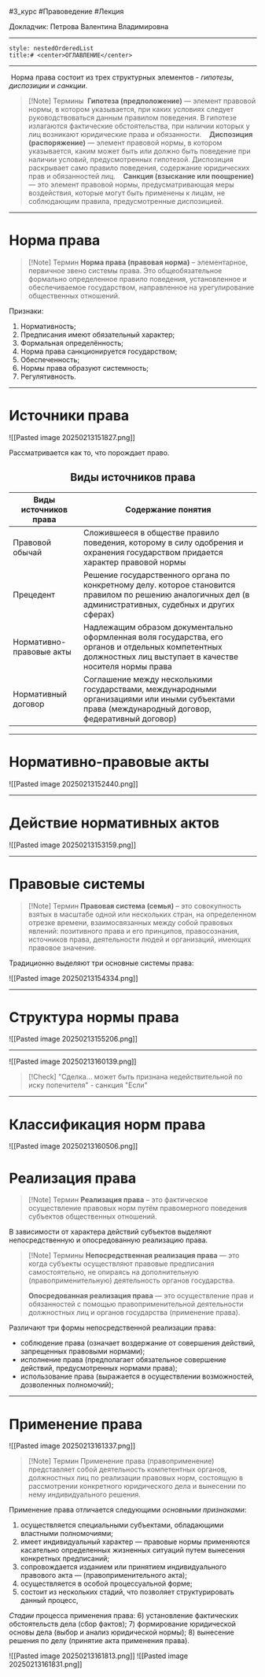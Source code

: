 
#3_курс #Правоведение #Лекция

Докладчик: Петрова Валентина Владимировна

---
```table-of-contents
style: nestedOrderedList
title:# <center>ОГЛАВЛЕНИЕ</center>
```

---

 Норма права состоит из трех структурных элементов - *гипотезы*, *диспозиции* и *санкции*.
 
>[!Note] Термины
> **Гипотеза (предположение)** — элемент правовой нормы, в котором указывается, при каких условиях следует руководствоваться данным правилом поведения. В гипотезе излагаются фактические обстоятельства, при наличии которых у лиц возникают юридические права и обязанности.
> 
> **Диспозиция (распоряжение)** — элемент правовой нормы, в котором указывается, каким может быть или должно быть поведение при наличии условий, предусмотренных гипотезой. Диспозиция раскрывает само правило поведения, содержание юридических прав и обязанностей лиц.
> 
> **Санкция (взыскание или поощрение)** — это элемент правовой нормы, предусматривающая меры воздействия, которые могут быть применены к лицам, не соблюдающим правила, предусмотренные диспозицией.

---
# Норма права

> [!Note] Термин
> **Норма права (правовая норма)** – элементарное, первичное звено системы права. Это общеобязательное формально определенное правило поведения, установленное и обеспечиваемое государством, направленное на урегулирование общественных отношений.

Признаки:
1. Нормативность;
2. Предписания имеют обязательный характер;
3. Формальная определённость;
4. Норма права санкционируется государством;
5. Обеспеченность;
6. Нормы права образуют системность;
7. Регулятивность.


---
# Источники права

![[Pasted image 20250213151827.png]]

Рассматривается как то, что порождает право.

<center><h2>Виды источников права</h2></center>

| Виды источников права    | Содержание понятия                                                                                                                                            |
| ------------------------ | ------------------------------------------------------------------------------------------------------------------------------------------------------------- |
| Правовой обычай          | Сложившееся в обществе правило поведения, которому в силу одобрения и охранения государством придается характер правовой нормы                                |
| Прецедент                | Решение государственного органа по конкретному делу. которое становится правилом по решению аналогичных дел (в административных, судебных и других сферах)    |
| Нормативно-правовые акты | Надлежащим образом документально оформленная воля государства, его органов и отдельных компетентных должностных лиц выступает в качестве носителя нормы права |
| Нормативный договор      | Соглашение между несколькими государствами, международными организациями или иными субъектами права (международный договор, федеративный договор)             |


---
# Нормативно-правовые акты

![[Pasted image 20250213152440.png]]


---

# Действие нормативных актов

![[Pasted image 20250213153159.png]]


---
# Правовые системы


>[!Note] Термин
>**Правовая система (семья)** – это совокупность взятых в масштабе одной или нескольких стран, на определенном отрезке времени, взаимосвязанных между собой правовых явлений: позитивного права и его принципов, правосознания, источников права, деятельности людей и организаций, имеющих правовое значение.

Традиционно выделяют три основные системы права:

![[Pasted image 20250213154334.png]]


---
# Структура нормы права

![[Pasted image 20250213155206.png]]


---

![[Pasted image 20250213160139.png]]

> [!Check]
> "Сделка... может быть признана недействительной по иску попечителя" - санкция
> "Если"

---

# Классификация норм права

![[Pasted image 20250213160506.png]]

# Реализация права

>[!Note] Термин
>**Реализация права** – это фактическое осуществление правовых норм путём правомерного поведения субъектов общественных отношений.

В зависимости от характера действий субъектов выделяют непосредственную и опосредованную реализацию права.

>[!Note] Термины
>**Непосредственная реализация права** — это когда субъекты осуществляют правовые предписания самостоятельно, не опираясь на дополнительную (правоприменительную) деятельность органов государства. 
>
>**Опосредованная реализация права** — это осуществление прав и обязанностей с помощью правоприменительной деятельности должностных лиц и органов государства (применение права).

Различают три формы непосредственной реализации права:
- соблюдение права (означает воздержание от совершения действий, запрещенных правовыми нормами);
- исполнение права (предполагает обязательное совершение действий, предусмотренных нормами права);
- использование права (выражается в осуществлении возможностей, дозволенных полномочий);


---
# Применение права

![[Pasted image 20250213161337.png]]

> [!Note] Термин 
> Применение права (правоприменение) представляет собой деятельность компетентных органов, должностных лиц по реализации правовых норм, состоящую в рассмотрении конкретного юридического дела и вынесении по нему индивидуального решения.

Применение права отличается следующими *основными признаками*:

1. осуществляется специальными субъектами, обладающими властными полномочиями;
2. имеет индивидуальный характер — правовые нормы применяются касательно определенных жизненных ситуаций путем вынесения конкретных предписаний;
3. сопровождается изданием или принятием индивидуального правового акта — (правоприменительного акта);
4. осуществляется в особой процессуальной форме;
5. состоит из нескольких стадий, что позволяет структурировать данный процесс,

*Стадии* процесса применения права:
6) установление фактических обстоятельств дела (сбор фактов);
7) формирование юридической основы дела (выбор и анализ юридической нормы);
8) вынесение решения по делу (принятие акта применения права).

![[Pasted image 20250213161813.png]]
![[Pasted image 20250213161831.png]]